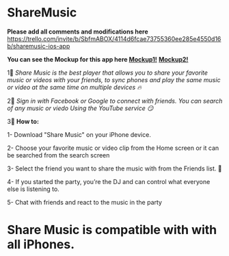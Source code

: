 # ShareMusic

**Please add all comments and modifications here**
https://trello.com/invite/b/SbfmABOX/4114d6fcae73755360ee285e4550d16b/sharemusic-ios-app

**You can see the Mockup for this app here [Mockup1!](https://drive.google.com/file/d/1-WnH6VhaeZ5VxcgIVbFcNu-gV0hSUa10/view?usp=sharing)**
**[Mockup2!](https://drive.google.com/file/d/1eWkm1As-0UeI7Vq9Kd9QrziZgc5zWffB/view?usp=sharing)**


1⃣ *Share Music is the best player that allows you to share your favorite music or videos with your friends, to sync phones and play the same music or video at the same time on multiple devices 🔥*
 
2⃣ *Sign in with Facebook or Google to connect with friends. You can search of any music or viedo Using the YouTube service 😏*

3⃣ **How to:** 

1- Download "Share Music" on your iPhone device.

2- Choose your favorite music or video clip from the Home screen or it can be searched from the search screen

3- Select the friend you want to share the music with from the Friends list. 🙌

4- If you started the party, you’re the DJ and can control what everyone else is listening to.

5- Chat with friends and react to the music in the party 


# Share Music is compatible with with all iPhones.
